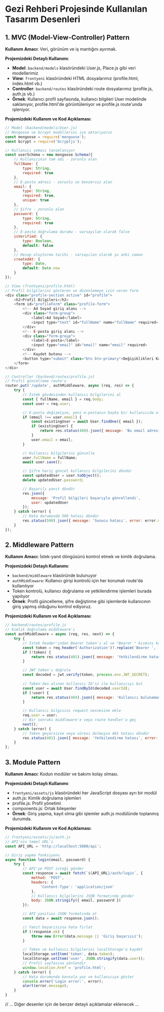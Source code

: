 # Gezi Rehberi Projesinde Kullanılan Tasarım Desenleri

## 1. MVC (Model-View-Controller) Pattern
**Kullanım Amacı**: Veri, görünüm ve iş mantığını ayırmak.

**Projemizdeki Detaylı Kullanımı**:
- **Model**: `backend/models` klasöründeki User.js, Place.js gibi veri modellerimiz
- **View**: `frontyeni` klasöründeki HTML dosyalarımız (profile.html, index.html vb.)
- **Controller**: `backend/routes` klasöründeki route dosyalarımız (profile.js, auth.js vb.)
- **Örnek**: Kullanıcı profil sayfasında, kullanıcı bilgileri User modelinde saklanıyor, profile.html'de görüntüleniyor ve profile.js route'unda işleniyor.

**Projemizdeki Kullanım ve Kod Açıklaması**:
```javascript
// Model (backend/models/User.js)
// Mongoose ve bcrypt modüllerini içe aktarıyoruz
const mongoose = require('mongoose');
const bcrypt = require('bcryptjs');

// Kullanıcı şeması tanımlanıyor
const userSchema = new mongoose.Schema({
    // Kullanıcının tam adı - zorunlu alan
    fullName: {
        type: String,
        required: true
    },
    // E-posta adresi - zorunlu ve benzersiz alan
    email: {
        type: String,
        required: true,
        unique: true
    },
    // Şifre - zorunlu alan
    password: {
        type: String,
        required: true
    },
    // E-posta doğrulama durumu - varsayılan olarak false
    isVerified: {
        type: Boolean,
        default: false
    },
    // Hesap oluşturma tarihi - varsayılan olarak şu anki zaman
    createdAt: {
        type: Date,
        default: Date.now
    }
});

// View (frontyeni/profile.html)
// Profil bilgilerini gösteren ve düzenlemeye izin veren form
<div class="profile-section active" id="profile">
    <h2>Profil Bilgileri</h2>
    <form id="profileForm" class="profile-form">
        <!-- Ad Soyad giriş alanı -->
        <div class="form-group">
            <label>Ad Soyad</label>
            <input type="text" id="fullName" name="fullName" required>
        </div>
        <!-- E-posta giriş alanı -->
        <div class="form-group">
            <label>E-posta</label>
            <input type="email" id="email" name="email" required>
        </div>
        <!-- Kaydet butonu -->
        <button type="submit" class="btn btn-primary">Değişiklikleri Kaydet</button>
    </form>
</div>

// Controller (backend/routes/profile.js)
// Profil güncelleme route'u
router.put('/update', authMiddleware, async (req, res) => {
    try {
        // İstek gövdesinden kullanıcı bilgilerini al
        const { fullName, email } = req.body;
        const user = req.user;

        // E-posta değişmişse, yeni e-postanın başka bir kullanıcıda olup olmadığını kontrol et
        if (email !== user.email) {
            const existingUser = await User.findOne({ email });
            if (existingUser) {
                return res.status(400).json({ message: 'Bu email adresi zaten kullanılıyor.' });
            }
            user.email = email;
        }

        // Kullanıcı bilgilerini güncelle
        user.fullName = fullName;
        await user.save();

        // Şifre hariç güncel kullanıcı bilgilerini döndür
        const updatedUser = user.toObject();
        delete updatedUser.password;

        // Başarılı yanıt döndür
        res.json({
            message: 'Profil bilgileri başarıyla güncellendi',
            user: updatedUser
        });
    } catch (error) {
        // Hata durumunda 500 hatası döndür
        res.status(500).json({ message: 'Sunucu hatası', error: error.message });
    }
});
```

## 2. Middleware Pattern
**Kullanım Amacı**: İstek-yanıt döngüsünü kontrol etmek ve kimlik doğrulama.

**Projemizdeki Detaylı Kullanımı**:
- `backend/middleware` klasöründe bulunuyor
- `authMiddleware`: Kullanıcı girişi kontrolü için her korumalı route'da kullanılıyor
- Token kontrolü, kullanıcı doğrulama ve yetkilendirme işlemleri burada yapılıyor
- **Örnek**: Profil güncelleme, şifre değiştirme gibi işlemlerde kullanıcının giriş yapmış olduğunu kontrol ediyoruz.

**Projemizdeki Kullanım ve Kod Açıklaması**:
```javascript
// backend/routes/profile.js
// Kimlik doğrulama middleware'i
const authMiddleware = async (req, res, next) => {
    try {
        // İstek header'ından Bearer token'ı al ve "Bearer " kısmını kaldır
        const token = req.header('Authorization')?.replace('Bearer ', '');
        if (!token) {
            return res.status(401).json({ message: 'Yetkilendirme hatası' });
        }

        // JWT token'ı doğrula
        const decoded = jwt.verify(token, process.env.JWT_SECRET);
        
        // Token'dan alınan kullanıcı ID'si ile kullanıcıyı bul
        const user = await User.findById(decoded.userId);
        if (!user) {
            return res.status(404).json({ message: 'Kullanıcı bulunamadı' });
        }

        // Kullanıcı bilgisini request nesnesine ekle
        req.user = user;
        // Bir sonraki middleware'e veya route handler'a geç
        next();
    } catch (error) {
        // Token geçersizse veya süresi dolmuşsa 401 hatası döndür
        res.status(401).json({ message: 'Yetkilendirme hatası', error: error.message });
    }
};
```

## 3. Module Pattern
**Kullanım Amacı**: Kodun modüler ve bakımı kolay olması.

**Projemizdeki Detaylı Kullanımı**:
- `frontyeni/assets/js` klasöründeki her JavaScript dosyası ayrı bir modül
- auth.js: Kimlik doğrulama işlemleri
- profile.js: Profil yönetimi
- components.js: Ortak bileşenler
- **Örnek**: Giriş yapma, kayıt olma gibi işlemler auth.js modülünde toplanmış durumda.

**Projemizdeki Kullanım ve Kod Açıklaması**:
```javascript
// frontyeni/assets/js/auth.js
// API'nin temel URL'i
const API_URL = 'http://localhost:5000/api';

// Giriş yapma fonksiyonu
async function login(email, password) {
    try {
        // API'ye POST isteği gönder
        const response = await fetch(`${API_URL}/auth/login`, {
            method: 'POST',
            headers: {
                'Content-Type': 'application/json'
            },
            // Kullanıcı bilgilerini JSON formatında gönder
            body: JSON.stringify({ email, password })
        });

        // API yanıtını JSON formatında al
        const data = await response.json();

        // Yanıt başarısızsa hata fırlat
        if (!response.ok) {
            throw new Error(data.message || 'Giriş başarısız');
        }

        // Token ve kullanıcı bilgilerini localStorage'a kaydet
        localStorage.setItem('token', data.token);
        localStorage.setItem('user', JSON.stringify(data.user));
        // Profil sayfasına yönlendir
        window.location.href = 'profile.html';
    } catch (error) {
        // Hata durumunda konsola yaz ve kullanıcıya göster
        console.error('Login error:', error);
        alert(error.message);
    }
}
```

// ... Diğer desenler için de benzer detaylı açıklamalar eklenecek ... 